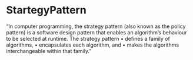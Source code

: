 # StartegyPattern
“In computer programming, the strategy pattern (also known as the policy pattern) is a software design pattern that enables an algorithm’s behaviour to be selected at runtime. The strategy pattern
•	defines a family of algorithms,
•	encapsulates each algorithm, and
•	makes the algorithms interchangeable within that family.”
